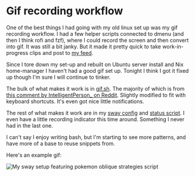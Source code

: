 # Gif recording workflow

One of the best things I had going with my old linux set up was my gif recording workflow. I had a few helper scripts connected to dmenu (and then I think rofi and fzf), where I could record the screen and then convert into gif. It was still a bit janky. But it made it pretty quick to take work-in-progress clips and post to [my feed](https://feed.grantcuster.com).

Since I tore down my set-up and rebuilt on Ubuntu server install and Nix home-manager I haven't had a good gif set up. Tonight I think I got it fixed up though I'm sure I will continue to tinker.

The bulk of what makes it work is in [gif.sh](https://github.com/GrantCuster/nix-simple/blob/a8569ed3c3b25ba11066d449bdcdb0276f07856f/home/scripts/gif.sh). The majority of which is from [this comment by IntelligentPerson_ on Reddit](https://www.reddit.com/r/swaywm/comments/vr78q2/comment/l0atg5j/?utm_source=share&utm_medium=web3x&utm_name=web3xcss&utm_term=1). Slightly modified to fit with keyboard shortcuts. It's even got nice little notifications.

The rest of what makes it work are in my [sway config](https://github.com/GrantCuster/nix-simple/blob/a8569ed3c3b25ba11066d449bdcdb0276f07856f/home/sway/config) and [status script](https://github.com/GrantCuster/nix-simple/blob/a8569ed3c3b25ba11066d449bdcdb0276f07856f/home/sway/status.sh). I even have a little recording indicator this time around. Something I never had in the last one.

I can't say I enjoy writing bash, but I'm starting to see more patterns, and have more of a base to reuse snippets from.

Here's an example gif:

![My sway setup featuring pokemon oblique strategies script](https://db-feed.s3.us-east-1.amazonaws.com/next-s3-uploads/4531ea8b-91d0-4d4b-8872-d1fd9a8cec84/2024-06-04_00-39-08.gif)
